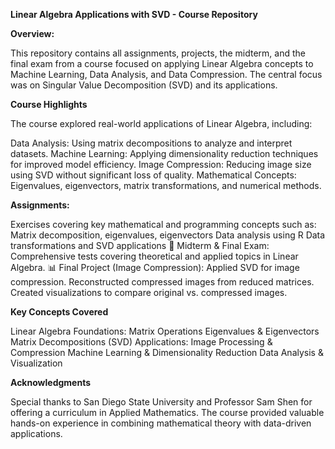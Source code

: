 **Linear Algebra Applications with SVD - Course Repository**




**Overview:**


This repository contains all assignments, projects, the midterm, and the final exam from a course focused on applying Linear Algebra concepts to Machine Learning, Data Analysis, and Data Compression. The central focus was on Singular Value Decomposition (SVD) and its applications.


**Course Highlights**


The course explored real-world applications of Linear Algebra, including:

Data Analysis: Using matrix decompositions to analyze and interpret datasets.
Machine Learning: Applying dimensionality reduction techniques for improved model efficiency.
Image Compression: Reducing image size using SVD without significant loss of quality.
Mathematical Concepts: Eigenvalues, eigenvectors, matrix transformations, and numerical methods.

**Assignments:**


Exercises covering key mathematical and programming concepts such as:
Matrix decomposition, eigenvalues, eigenvectors
Data analysis using R
Data transformations and SVD applications
📝 Midterm & Final Exam: Comprehensive tests covering theoretical and applied topics in Linear Algebra.
📊 Final Project (Image Compression):
Applied SVD for image compression.
Reconstructed compressed images from reduced matrices.
Created visualizations to compare original vs. compressed images.

**Key Concepts Covered**



Linear Algebra Foundations:
Matrix Operations
Eigenvalues & Eigenvectors
Matrix Decompositions (SVD)
Applications:
Image Processing & Compression
Machine Learning & Dimensionality Reduction
Data Analysis & Visualization

**Acknowledgments**



Special thanks to San Diego State University and Professor Sam Shen for offering a curriculum in Applied Mathematics. The course provided valuable hands-on experience in combining mathematical theory with data-driven applications.
